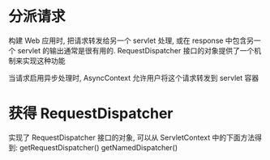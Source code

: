 # 分派请求

构建 Web 应用时, 把请求转发给另一个 servlet 处理, 或在 response 中包含另一个 servlet 的输出通常是很有用的.
RequestDispatcher 接口的对象提供了一个机制来实现这种功能

当请求启用异步处理时, AsyncContext 允许用户将这个请求转发到 servlet 容器

# 获得 RequestDispatcher

实现了 RequestDispatcher 接口的对象, 可以从 ServletContext 中的下面方法得到:
getRequestDispatcher()
getNamedDispatcher()

